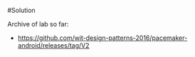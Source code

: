 #Solution

Archive of lab so far:

- <https://github.com/wit-design-patterns-2016/pacemaker-android/releases/tag/V2>


